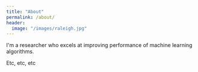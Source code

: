 ```yaml
---
title: "About"
permalink: /about/
header:
  image: "/images/raleigh.jpg"
---
```


I'm a researcher who excels at improving performance of machine learning algorithms.

Etc, etc, etc
